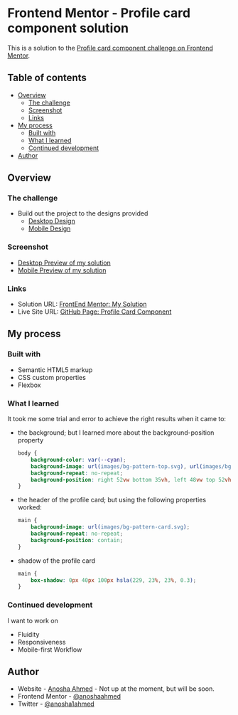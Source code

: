 # Frontend Mentor - Profile card component solution

This is a solution to the [Profile card component challenge on Frontend Mentor](https://www.frontendmentor.io/challenges/profile-card-component-cfArpWshJ).

## Table of contents

- [Overview](#overview)
  - [The challenge](#the-challenge)
  - [Screenshot](#screenshot)
  - [Links](#links)
- [My process](#my-process)
  - [Built with](#built-with)
  - [What I learned](#what-i-learned)
  - [Continued development](#continued-development)
- [Author](#author)


## Overview

### The challenge

- Build out the project to the designs provided
  - [Desktop Design](challenge/desktop-design.jpg)
  - [Mobile Design](challenge/mobile-design.jpg)

### Screenshot

- [Desktop Preview of my solution](solution-screenshots/desktop-preview.png)
- [Mobile Preview of my solution](solution-screenshots/mobile-preview.png)

### Links

- Solution URL: [FrontEnd Mentor: My Solution](https://www.frontendmentor.io/solutions/profile-card-component-using-flexbox-TSRY-NyU1)
- Live Site URL: [GitHub Page: Profile Card Component](https://anoshaahmed.github.io/profile-card/)

## My process

### Built with

- Semantic HTML5 markup
- CSS custom properties
- Flexbox

### What I learned

It took me some trial and error to achieve the right results when it came to:

- the background; but I learned more about the background-position property
  ```css
  body {
      background-color: var(--cyan);
      background-image: url(images/bg-pattern-top.svg), url(images/bg-pattern-bottom.svg);
      background-repeat: no-repeat;
      background-position: right 52vw bottom 35vh, left 48vw top 52vh;
  }
  ```

- the header of the profile card; but using the following properties worked:
  ```css
  main {
      background-image: url(images/bg-pattern-card.svg);
      background-repeat: no-repeat;
      background-position: contain;
  }
  ```

- shadow of the profile card
  ```css
  main {
      box-shadow: 0px 40px 100px hsla(229, 23%, 23%, 0.3);
  }
  ```

### Continued development

I want to work on

- Fluidity
- Responsiveness
- Mobile-first Workflow

## Author

- Website - [Anosha Ahmed](https://www.anoshaahmed.com) - Not up at the moment, but will be soon.
- Frontend Mentor - [@anoshaahmed](https://www.frontendmentor.io/profile/anoshaahmed)
- Twitter - [@anosha1ahmed](https://www.twitter.com/anosha1ahmed)
